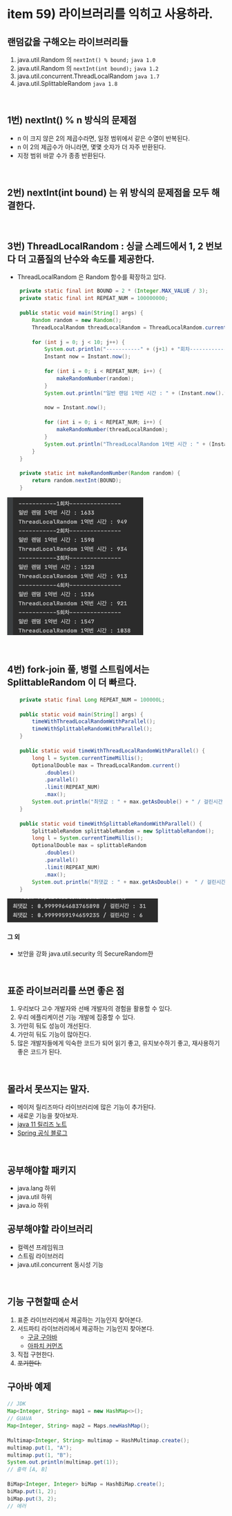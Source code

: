 # item 59) 라이브러리를 익히고 사용하라.

## 랜덤값을 구해오는 라이브러리들
 1. java.util.Random 의 `nextInt() % bound;` `java 1.0`
 1. java.util.Random 의 `nextInt(int bound);` `java 1.2`
 1. java.util.concurrent.ThreadLocalRandom `java 1.7`
 1. java.util.SplittableRandom `java 1.8`
 
 <br>

## 1번) nextInt() % n 방식의 문제점
 - n 이 크지 않은 2의 제곱수라면, 일정 범위에서 같은 수열이 반복된다.
 - n 이 2의 제곱수가 아니라면, 몇몇 숫자가 더 자주 반환된다.
 - 지정 범위 바깥 수가 종종 반환된다.

<br> 

## 2번) nextInt(int bound) 는 위 방식의 문제점을 모두 해결한다.

<br>

## 3번) ThreadLocalRandom : 싱글 스레드에서 1, 2 번보다 더 고품질의 난수와 속도를 제공한다.
 - ThreadLocalRandom 은 Random 함수를 확장하고 있다.

```java
    private static final int BOUND = 2 * (Integer.MAX_VALUE / 3);
    private static final int REPEAT_NUM = 100000000;

    public static void main(String[] args) {
        Random random = new Random();
        ThreadLocalRandom threadLocalRandom = ThreadLocalRandom.current();

        for (int j = 0; j < 10; j++) {
            System.out.println("-----------" + (j+1) + "회차---------------");
            Instant now = Instant.now();

            for (int i = 0; i < REPEAT_NUM; i++) {
                makeRandomNumber(random);
            }
            System.out.println("일반 랜덤 1억번 시간 : " + (Instant.now().toEpochMilli() - now.toEpochMilli()));

            now = Instant.now();

            for (int i = 0; i < REPEAT_NUM; i++) {
                makeRandomNumber(threadLocalRandom);
            }
            System.out.println("ThreadLocalRandom 1억번 시간 : " + (Instant.now().toEpochMilli() - now.toEpochMilli()));
        }
    }

    private static int makeRandomNumber(Random random) {
        return random.nextInt(BOUND);
    }
```

![threadLocalRandom](https://github.com/cmg1411/effectiveJava/blob/master/src/main/java/Chapter8/Day59/tlr.png)


<br>

## 4번) fork-join 풀, 병렬 스트림에서는 SplittableRandom 이 더 빠르다.
```java
    private static final Long REPEAT_NUM = 100000L;

    public static void main(String[] args) {
        timeWithThreadLocalRandomWithParallel();
        timeWithSplittableRandomWithParallel();
    }

    public static void timeWithThreadLocalRandomWithParallel() {
        long l = System.currentTimeMillis();
        OptionalDouble max = ThreadLocalRandom.current()
            .doubles()
            .parallel()
            .limit(REPEAT_NUM)
            .max();
        System.out.println("최댓값 : " + max.getAsDouble() + " / 걸린시간 : "  + (System.currentTimeMillis() - l));
    }

    public static void timeWithSplittableRandomWithParallel() {
        SplittableRandom splittableRandom = new SplittableRandom();
        long l = System.currentTimeMillis();
        OptionalDouble max = splittableRandom
            .doubles()
            .parallel()
            .limit(REPEAT_NUM)
            .max();
        System.out.println("최댓값 : " + max.getAsDouble() +  " / 걸린시간 : "  + (System.currentTimeMillis() - l));
    }
```

![img](https://github.com/cmg1411/effectiveJava/blob/master/src/main/java/Chapter8/Day59/spli.png)

#### 그 외
 - 보안을 강화 java.util.security 의 SecureRandom한
 
 <br>
 
 
## 표준 라이브러리를 쓰면 좋은 점
 1. 우리보다 고수 개발자와 선배 개발자의 경험을 활용할 수 있다.
 1. 우리 에플리케이션 기능 개발에 집중할 수 있다.
 1. 가만히 둬도 성능이 개선된다.
 1. 가만히 둬도 기능이 많아진다.
 1. 많은 개발자들에게 익숙한 코드가 되어 읽기 좋고, 유지보수하기 좋고, 재사용하기 좋은 코드가 된다. 
 
<br>

## 몰라서 못쓰지는 말자.
 - 메이저 릴리즈마다 라이브러리에 많은 기능이 추가된다.
 - 새로운 기능을 찾아보자.
 - [java 11 릴리즈 노트](https://www.oracle.com/java/technologies/javase/jdk-11-relnote.html#NewFeature)
 - [Spring 공식 블로그](https://spring.io/blog/)
 
<br>

## 공부해야할 패키지
 - java.lang 하위
 - java.util 하위
 - java.io 하위
 
## 공부해야할 라이브러리
 - 컬렉션 프레임워크
 - 스트림 라이브러리
 - java.util.concurrent 동시성 기능
 
 
<br>

## 기능 구현할때 순서
 1. 표준 라이브러리에서 제공하는 기능인지 찾아본다.
 1. 서드파티 라이브러리에서 제공하는 기능인지 찾아본다.
    - [구글 구아바](https://github.com/google/guava)
    - [아파치 커먼즈](https://commons.apache.org)
 1. 직접 구현한다.
 1. ~~포기한다.~~
 
 
 
## 구아바 예제
```java
// JDK
Map<Integer, String> map1 = new HashMap<>();
// GUAVA
Map<Integer, String> map2 = Maps.newHashMap();

Multimap<Integer, String> multimap = HashMultimap.create();
multimap.put(1, "A");
multimap.put(1, "B");
System.out.println(multimap.get(1));
// 출력 [A, B]

BiMap<Integer, Integer> biMap = HashBiMap.create();
biMap.put(1, 2);
biMap.put(3, 2);
// 에러
```